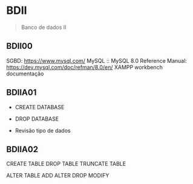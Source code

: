 # BDII
> Banco de dados II


## BDII00
SGBD: https://www.mysql.com/
MySQL :: MySQL 8.0 Reference Manual: https://dev.mysql.com/doc/refman/8.0/en/
XAMPP
workbench
documentação

## BDIIA01
* CREATE DATABASE
* DROP DATABASE

* Revisão tipo de dados


## BDIIA02
CREATE TABLE
DROP TABLE
TRUNCATE TABLE





ALTER TABLE
ADD
ALTER
DROP
MODIFY
